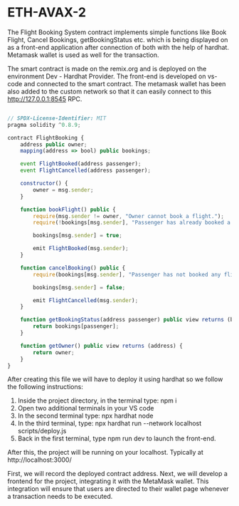# ETH-AVAX-2

The Flight Booking System contract implements simple functions like Book Flight, Cancel Bookings, getBookingStatus etc. which is being displayed on as a front-end application after connection of both with the help of hardhat. Metamask wallet is used as well for the transaction.

The smart contract is made on the remix.org and is deployed on the environment Dev - Hardhat Provider. The front-end is developed on vs-code and connected to the smart contract. The metamask wallet has been also added to the custom network so that it can easily connect to this http://127.0.0.1:8545 RPC.


```js

// SPDX-License-Identifier: MIT
pragma solidity ^0.8.9;

contract FlightBooking {
    address public owner;
    mapping(address => bool) public bookings;

    event FlightBooked(address passenger);
    event FlightCancelled(address passenger);

    constructor() {
        owner = msg.sender;
    }

    function bookFlight() public {
        require(msg.sender != owner, "Owner cannot book a flight.");
        require(!bookings[msg.sender], "Passenger has already booked a flight.");

        bookings[msg.sender] = true;

        emit FlightBooked(msg.sender);
    }

    function cancelBooking() public {
        require(bookings[msg.sender], "Passenger has not booked any flight.");

        bookings[msg.sender] = false;

        emit FlightCancelled(msg.sender);
    }

    function getBookingStatus(address passenger) public view returns (bool) {
        return bookings[passenger];
    }

    function getOwner() public view returns (address) {
        return owner;
    }
}

```
After creating this file we will have to deploy it using hardhat so we follow the following instructions:

1. Inside the project directory, in the terminal type: npm i
2. Open two additional terminals in your VS code
3. In the second terminal type: npx hardhat node
4. In the third terminal, type: npx hardhat run --network localhost scripts/deploy.js
5. Back in the first terminal, type npm run dev to launch the front-end.

After this, the project will be running on your localhost. 
Typically at http://localhost:3000/

First, we will record the deployed contract address. Next, we will develop a frontend for the project, integrating it with the MetaMask wallet. This integration will ensure that users are directed to their wallet page whenever a transaction needs to be executed.
